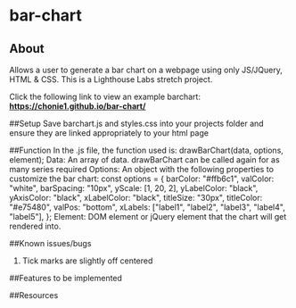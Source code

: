 # bar-chart

## About
Allows a user to generate a bar chart on a webpage using only JS/JQuery, HTML & CSS. This is a Lighthouse Labs stretch project. 

Click the following link to view an example barchart: 
**https://chonie1.github.io/bar-chart/**

##Setup
Save barchart.js and styles.css into your projects folder and ensure they are linked appropriately to your html page 

##Function
In the .js file, the function used is: drawBarChart(data, options, element);
Data: An array of data. drawBarChart can be called again for as many series required
Options: An object with the following properties to customize the bar chart: 
const options = {
    barColor: "#ffb6c1",
    valColor: "white",
    barSpacing: "10px",
    yScale: [1, 20, 2],
    yLabelColor: "black",
    yAxisColor: "black",
    xLabelColor: "black",
    titleSize: "30px",
    titleColor: "#e75480",
    valPos: "bottom",
    xLabels: ["label1", "label2", "label3", "label4", "label5"],
  };
Element: DOM element or jQuery element that the chart will get rendered into.

##Known issues/bugs
1. Tick marks are slightly off centered

##Features to be implemented 

##Resources

